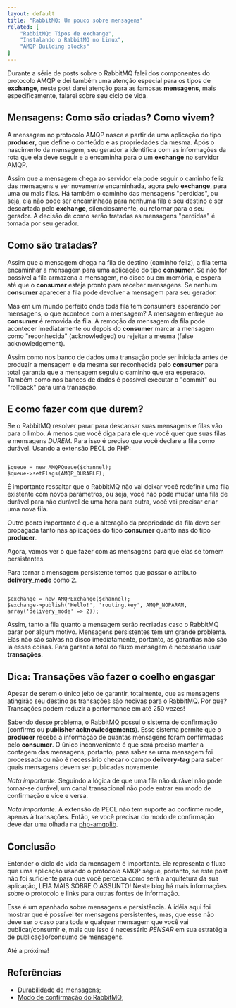 ```yaml
---
layout: default
title: "RabbitMQ: Um pouco sobre mensagens"
related: [
    "RabbitMQ: Tipos de exchange",
    "Instalando o RabbitMQ no Linux",
    "AMQP Building blocks"
]
---
```


Durante a série de posts sobre o RabbitMQ falei dos componentes do protocolo AMQP e dei também uma atenção especial para os tipos de **exchange**, neste post darei atenção para as famosas **mensagens**, mais especificamente, falarei sobre seu ciclo de vida.

## Mensagens: Como são criadas? Como vivem?

A mensagem no protocolo AMQP nasce a partir de uma aplicação do tipo **producer**, que define o conteúdo e as propriedades da mesma. Após o nascimento da mensagem, seu gerador a identifica com as informações da rota que ela deve seguir e a encaminha para o um **exchange** no servidor AMQP.

Assim que a mensagem chega ao servidor ela pode seguir o caminho feliz das mensagens e ser novamente encaminhada, agora pelo **exchange**, para uma ou mais filas. Há também o caminho das mensagens "perdidas", ou seja, ela não pode ser encaminhada para nenhuma fila e seu destino é ser descartada pelo **exchange**, silenciosamente, ou retornar para o seu gerador. A decisão de como serão tratadas as mensagens "perdidas" é tomada por seu gerador.

## Como são tratadas?

Assim que a mensagem chega na fila de destino (caminho feliz), a fila tenta encaminhar a mensagem para uma aplicação do tipo **consumer**. Se não for possível a fila armazena a mensagem, no disco ou em memória, e espera até que o **consumer** esteja pronto para receber mensagens. Se nenhum **consumer** aparecer a fila pode devolver a mensagem para seu gerador.

Mas em um mundo perfeito onde toda fila tem consumers esperando por mensagens, o que acontece com a mensagem? A mensagem entregue ao **consumer** é removida da fila. A remoção da mensagem da fila pode acontecer imediatamente ou depois do **consumer** marcar a mensagem como "reconhecida" (acknowledged) ou rejeitar a mesma (false acknowledgement).

Assim como nos banco de dados uma transação pode ser iniciada antes de produzir a mensagem e da mesma ser reconhecida pelo **consumer** para total garantia que a mensagem seguiu o caminho que era esperado. Também como nos bancos de dados é possível executar o "commit" ou "rollback" para uma transação.

## E como fazer com que durem?

Se o RabbitMQ resolver parar para descansar suas mensagens e filas vão para o limbo. A menos que você diga para ele que você quer que suas filas e mensagens *DUREM*. Para isso é preciso que você declare a fila como durável. Usando a extensão PECL do PHP:

<pre class="language-php"><code>
$queue = new AMQPQueue($channel);
$queue->setFlags(AMQP_DURABLE);
</code></pre>

É importante ressaltar que o RabbitMQ não vai deixar você redefinir uma fila existente com novos parâmetros, ou seja, você não pode mudar uma fila de durável para não durável de uma hora para outra, você vai precisar criar uma nova fila.

Outro ponto importante é que a alteração da propriedade da fila deve ser propagada tanto nas aplicações do tipo **consumer** quanto nas do tipo **producer**.

Agora, vamos ver o que fazer com as mensagens para que elas se tornem persistentes.

Para tornar a mensagem persistente temos que passar o atributo **delivery_mode** como 2.

<pre class="language-php"><code>
$exchange = new AMQPExchange($channel);
$exchange->publish('Hello!', 'routing.key', AMQP_NOPARAM, array('delivery_mode' => 2));
</code></pre>

Assim, tanto a fila quanto a mensagem serão recriadas caso o RabbitMQ parar por algum motivo. Mensagens persistentes tem um grande problema. Elas não são salvas no disco imediatamente, portanto, as garantias não são lá essas coisas. Para garantia *total* do fluxo mensagem é necessário usar **transações**.

## Dica: Transações vão fazer o coelho engasgar

Apesar de serem o único jeito de garantir, totalmente, que as mensagens atingirão seu destino as transações são nocivas para o RabbitMQ. Por que? Transações podem reduzir a performance em até 250 vezes!

Sabendo desse problema, o RabbitMQ possui o sistema de confirmação (confirms ou **publisher acknowledgements**). Esse sistema permite que o **producer** receba a informação de quantas mensagens foram confirmadas pelo **consumer**. O único inconveniente é que será preciso manter a contagem das mensagens, portanto, para saber se uma mensagem foi processada ou não é necessário checar o campo **delivery-tag** para saber quais mensagens devem ser publicadas novamente.

*Nota importante:* Seguindo a lógica de que uma fila não durável não pode tornar-se durável, um canal transacional não pode entrar em modo de confirmação e vice e versa.

*Nota importante:* A extensão da PECL não tem suporte ao confirme mode, apenas à transações. Então, se você precisar do modo de confirmação deve dar uma olhada na [php-amqplib](https://github.com/videlalvaro/php-amqplib).

## Conclusão

Entender o ciclo de vida da mensagem é importante. Ele representa o fluxo que uma aplicação usando o protocolo AMQP segue, portanto, se este post não foi suficiente para que você perceba como será a arquitetura da sua aplicação, LEIA MAIS SOBRE O ASSUNTO! Neste blog há mais informações sobre o protocolo e links para outras fontes de informação.

Esse é um apanhado sobre mensagens e persistência. A idéia aqui foi mostrar que é possível ter mensagens persistentes, mas, que esse não deve ser o caso para toda e qualquer mensagem que você vai publicar/consumir e, mais que isso é necessário *PENSAR* em sua estratégia de publicação/consumo de mensagens.

Até a próxima!

## Referências

* [Durabilidade de mensagens](http://www.rabbitmq.com/tutorials/tutorial-two-python.html);
* [Modo de confirmação do RabbitMQ](http://www.rabbitmq.com/confirms.html);
